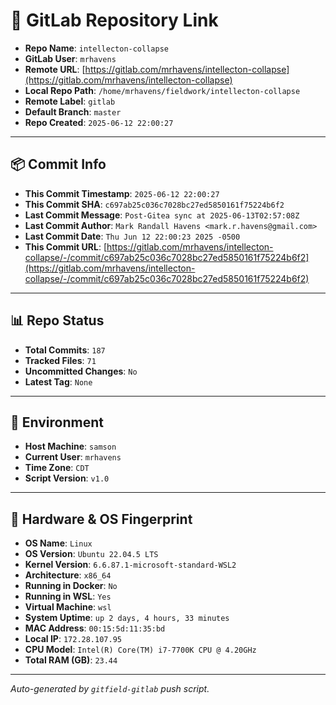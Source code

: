 # 🔗 GitLab Repository Link

- **Repo Name**: `intellecton-collapse`
- **GitLab User**: `mrhavens`
- **Remote URL**: [https://gitlab.com/mrhavens/intellecton-collapse](https://gitlab.com/mrhavens/intellecton-collapse)
- **Local Repo Path**: `/home/mrhavens/fieldwork/intellecton-collapse`
- **Remote Label**: `gitlab`
- **Default Branch**: `master`
- **Repo Created**: `2025-06-12 22:00:27`

---

## 📦 Commit Info

- **This Commit Timestamp**: `2025-06-12 22:00:27`
- **This Commit SHA**: `c697ab25c036c7028bc27ed5850161f75224b6f2`
- **Last Commit Message**: `Post-Gitea sync at 2025-06-13T02:57:08Z`
- **Last Commit Author**: `Mark Randall Havens <mark.r.havens@gmail.com>`
- **Last Commit Date**: `Thu Jun 12 22:00:23 2025 -0500`
- **This Commit URL**: [https://gitlab.com/mrhavens/intellecton-collapse/-/commit/c697ab25c036c7028bc27ed5850161f75224b6f2](https://gitlab.com/mrhavens/intellecton-collapse/-/commit/c697ab25c036c7028bc27ed5850161f75224b6f2)

---

## 📊 Repo Status

- **Total Commits**: `187`
- **Tracked Files**: `71`
- **Uncommitted Changes**: `No`
- **Latest Tag**: `None`

---

## 🧽 Environment

- **Host Machine**: `samson`
- **Current User**: `mrhavens`
- **Time Zone**: `CDT`
- **Script Version**: `v1.0`

---

## 🧬 Hardware & OS Fingerprint

- **OS Name**: `Linux`
- **OS Version**: `Ubuntu 22.04.5 LTS`
- **Kernel Version**: `6.6.87.1-microsoft-standard-WSL2`
- **Architecture**: `x86_64`
- **Running in Docker**: `No`
- **Running in WSL**: `Yes`
- **Virtual Machine**: `wsl`
- **System Uptime**: `up 2 days, 4 hours, 33 minutes`
- **MAC Address**: `00:15:5d:11:35:bd`
- **Local IP**: `172.28.107.95`
- **CPU Model**: `Intel(R) Core(TM) i7-7700K CPU @ 4.20GHz`
- **Total RAM (GB)**: `23.44`

---

_Auto-generated by `gitfield-gitlab` push script._

